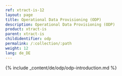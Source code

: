 ```yaml
---
ref: xtract-is-12
layout: page
title: Operational Data Provisioning (ODP)
description: Operational Data Provisioning (ODP)
product: xtract-is
parent: xtract-is
childidentifier: odp
permalink: /:collection/:path
weight: 12
lang: de_DE
---
```

{% include _content/de/odp/odp-introduction.md %}
